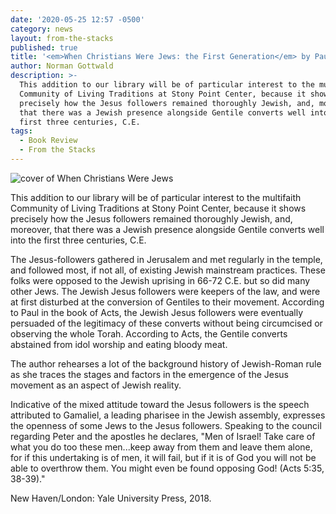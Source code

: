 ```yaml
---
date: '2020-05-25 12:57 -0500'
category: news
layout: from-the-stacks
published: true
title: '<em>When Christians Were Jews: the First Generation</em> by Paula Fredriksen'
author: Norman Gottwald
description: >-
  This addition to our library will be of particular interest to the multifaith
  Community of Living Traditions at Stony Point Center, because it shows
  precisely how the Jesus followers remained thoroughly Jewish, and, moreover,
  that there was a Jewish presence alongside Gentile converts well into the
  first three centuries, C.E.
tags:
  - Book Review
  - From the Stacks
---
```

<div class="float-left" style="margin-right:1em; width:25em">
  <img src="{{site.baseurl}}/img/WhenChristiansWereJews.jpg" alt="cover of When Christians Were Jews">
</div>

This addition to our library will be of particular interest to the
multifaith Community of Living Traditions at Stony Point Center, because
it shows precisely how the Jesus followers remained thoroughly Jewish,
and, moreover, that there was a Jewish presence alongside Gentile
converts well into the first three centuries, C.E.

The Jesus-followers gathered in Jerusalem and met regularly in the
temple, and followed most, if not all, of existing Jewish mainstream
practices. These folks were opposed to the Jewish uprising in 66-72 C.E.
but so did many other Jews. The Jewish Jesus followers were keepers of
the law, and were at first disturbed at the conversion of Gentiles to
their movement. According to Paul in the book of Acts, the Jewish Jesus
followers were eventually persuaded of the legitimacy of these converts
without being circumcised or observing the whole Torah. According to
Acts, the Gentile converts abstained from idol worship and eating bloody
meat.

The author rehearses a lot of the background history of Jewish-Roman
rule as she traces the stages and factors in the emergence of the Jesus
movement as an aspect of Jewish reality.

Indicative of the mixed attitude toward the Jesus followers is the
speech attributed to Gamaliel, a leading pharisee in the Jewish
assembly, expresses the openness of some Jews to the Jesus followers.
Speaking to the council regarding Peter and the apostles he declares,
"Men of Israel! Take care of what you do too these men...keep away from
them and leave them alone, for if this undertaking is of men, it will
fail, but if it is of God you will not be able to overthrow them. You
might even be found opposing God! (Acts 5:35, 38-39)."

New Haven/London: Yale University Press, 2018.
